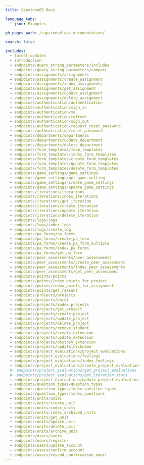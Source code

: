 ```yaml
---
title: CapstoneED Docs

language_tabs:
  - json: Examples

gh_pages_path: /capstoned-api-documentation/

search: false

includes:
  - latest_updates
  - introduction
  - endpoints/query_string_parameters/includes
  - endpoints/query_string_parameters/compact
  - endpoints/assignments/assignments
  - endpoints/assignments/create_assignment
  - endpoints/assignments/index_assignments
  - endpoints/assignments/get_assignment
  - endpoints/assignments/update_assignment
  - endpoints/assignments/delete_assignment
  - endpoints/authentication/authentication
  - endpoints/authentication/sign_in
  - endpoints/authentication/me
  - endpoints/authentication/refresh
  - endpoints/authentication/sign_out
  - endpoints/authentication/request_reset_password
  - endpoints/authentication/reset_password
  - endpoints/departments/departments
  - endpoints/departments/update_department
  - endpoints/departments/delete_department
  - endpoints/form_templates/form_templates
  - endpoints/form_templates/index_form_templates
  - endpoints/form_templates/create_form_templates
  - endpoints/form_templates/update_form_templates
  - endpoints/form_templates/delete_form_templates
  - endpoints/game_settings/game_settings
  - endpoints/game_settings/get_game_setting
  - endpoints/game_settings/create_game_settings
  - endpoints/game_settings/update_game_settings
  - endpoints/iterations/iterations
  - endpoints/iterations/index_iterations
  - endpoints/iterations/get_iteration
  - endpoints/iterations/create_iteration
  - endpoints/iterations/update_iteration
  - endpoints/iterations/delete_iteration
  - endpoints/logs/logs
  - endpoints/logs/index_logs
  - endpoints/logs/create_log
  - endpoints/pa_forms/pa_forms
  - endpoints/pa_forms/create_pa_form
  - endpoints/pa_forms/create_pa_form_multiple
  - endpoints/pa_forms/index_pa_forms
  - endpoints/pa_forms/get_pa_form
  - endpoints/peer_assessments/peer_assessments
  - endpoints/peer_assessments/create_peer_assessment
  - endpoints/peer_assessments/index_peer_assessments
  - endpoints/peer_assessments/get_peer_assessment
  - endpoints/points/points
  - endpoints/points/index_points_for_project
  - endpoints/points/index_points_for_assignment
  - endpoints/points/get_reasons
  - endpoints/projects/projects
  - endpoints/projects/enrol
  - endpoints/projects/index_projects
  - endpoints/projects/get_project
  - endpoints/projects/create_project
  - endpoints/projects/update_project
  - endpoints/projects/delete_project
  - endpoints/projects/remove_student
  - endpoints/projects/create_extension
  - endpoints/projects/update_extension
  - endpoints/projects/destroy_extension
  - endpoints/projects/update_nickname
  - endpoints/project_evaluations/project_evaluations
  - endpoints/project_evaluations/feelings
  - endpoints/project_evaluations/index_feelings
  - endpoints/project_evaluations/create_project_evaluation
  #- endpoints/project_evaluations/get_project_evaluations
  #- endpoints/project_evaluations/get_iteration_stats
  - endpoints/project_evaluations/update_project_evaluation
  - endpoints/question_types/question_types
  - endpoints/question_types/index_question_types
  - endpoints/question_types/index_questions
  - endpoints/units/units
  - endpoints/units/create_unit
  - endpoints/units/index_units
  - endpoints/units/index_archived_units
  - endpoints/units/get_unit
  - endpoints/units/update_unit
  - endpoints/units/delete_unit
  - endpoints/units/archive_unit
  - endpoints/users/users
  - endpoints/users/register
  - endpoints/users/update_account
  - endpoints/users/confirm_account
  - endpoints/users/resend_confirmation_email
---
```


